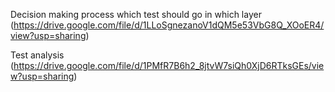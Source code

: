 Decision making process which test should go in which layer
(https://drive.google.com/file/d/1LLoSgnezanoV1dQM5e53VbG8Q_XOoER4/view?usp=sharing)

Test analysis 
(https://drive.google.com/file/d/1PMfR7B6h2_8jtvW7siQh0XjD6RTksGEs/view?usp=sharing)
